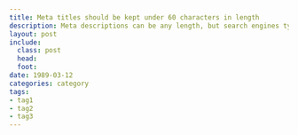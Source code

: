 ```yaml
---
title: Meta titles should be kept under 60 characters in length
description: Meta descriptions can be any length, but search engines typically truncate descriptions longer than 156 characters, so it's best to keep them under that.
layout: post
include:
  class: post
  head:
  foot:
date: 1989-03-12
categories: category
tags:
- tag1
- tag2
- tag3
---
```


